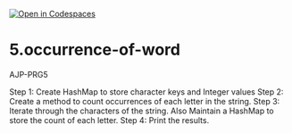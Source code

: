 [![Open in Codespaces](https://classroom.github.com/assets/launch-codespace-2972f46106e565e64193e422d61a12cf1da4916b45550586e14ef0a7c637dd04.svg)](https://classroom.github.com/open-in-codespaces?assignment_repo_id=15766979)
# 5.occurrence-of-word
AJP-PRG5

Step 1: Create HashMap to store character keys and Integer values
Step 2: Create a method to count occurrences of each letter in the string.
Step 3: Iterate through the characters of the string. Also Maintain a HashMap to
store the count of each letter.
Step 4: Print the results.
